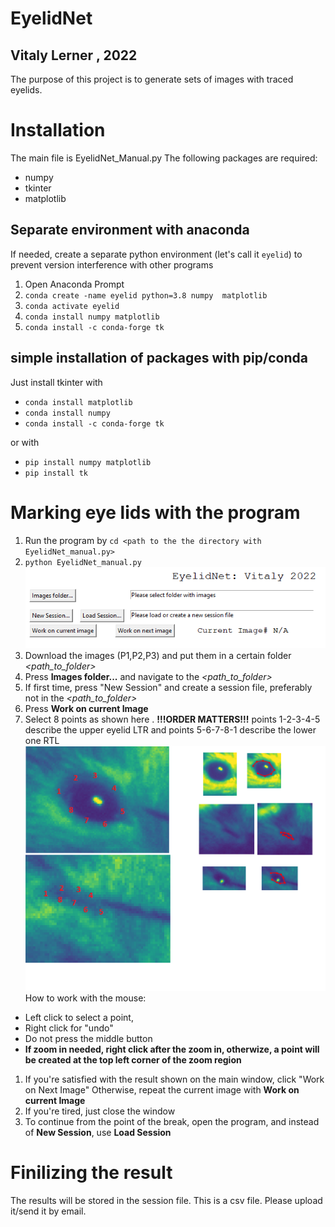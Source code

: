 # EyelidNet
## Vitaly Lerner , 2022

The purpose of this project is to generate sets of images with traced eyelids. 

# Installation
The main file is EyelidNet_Manual.py
The following packages are required:
- numpy
- tkinter
- matplotlib
## Separate environment with anaconda
If needed, create a separate python environment (let's call it `eyelid`) to prevent version interference with other programs

1. Open  Anaconda Prompt 
2. `conda create -name eyelid python=3.8 numpy  matplotlib`
3. `conda activate eyelid`
4. `conda install numpy matplotlib`
5. `conda install -c conda-forge tk`

## simple installation of packages with pip/conda
Just install tkinter with 
- `conda install matplotlib`
- `conda install numpy`
- `conda install -c conda-forge tk`

or with

- `pip install numpy matplotlib`
- `pip install tk`


# Marking eye lids with the program
1. Run the program by 
`cd <path to the the directory with EyelidNet_manual.py>`
1. `python EyelidNet_manual.py`
![explanation image](Explanation2.png)
1. Download the images (P1,P2,P3) and put them in a certain folder *<path_to_folder>*
1. Press **Images folder...** and navigate to the *<path_to_folder>*
1. If first time, press "New Session" and create a session file, preferably not in the *<path_to_folder>*
1. Press **Work on current Image**
1. Select 8 points as shown here . **!!!ORDER MATTERS!!!** 
points 1-2-3-4-5 describe the upper eyelid  LTR and points 5-6-7-8-1 describe  the lower one RTL
![explanation image](Explanation.png)
How to work with the mouse:
- Left click to select a point, 
- Right click for "undo"
- Do not press the middle button
- **If zoom in needed, right click after the zoom in, otherwize, a point will be created at the top left corner of the zoom region**
1. If you're satisfied with the result shown on the main window, click "Work on Next Image"
Otherwise, repeat the current image with **Work on current Image**
1. If you're tired, just close the window
1. To continue from the point of the break, open the program, and instead of **New Session**, use **Load Session**

# Finilizing the result
The results will be stored in the session file. This is a csv file. Please upload it/send it by email.
